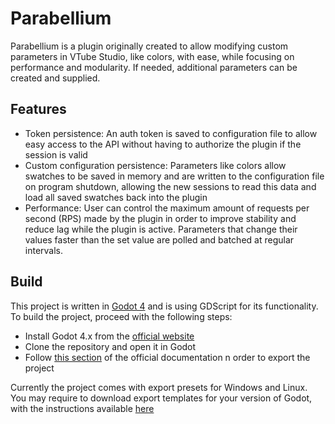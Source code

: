 # Parabellium

Parabellium is a plugin originally created to allow modifying custom parameters in VTube Studio, like colors, with ease, while focusing on performance and modularity. If needed, additional parameters can be created and supplied.

## Features

- Token persistence: An auth token is saved to configuration file to allow easy access to the API without having to authorize the plugin if the session is valid
- Custom configuration persistence: Parameters like colors allow swatches to be saved in memory and are written to the configuration file on program shutdown, allowing the new sessions to read this data and load all saved swatches back into the plugin
- Performance: User can control the maximum amount of requests per second (RPS) made by the plugin in order to improve stability and reduce lag while the plugin is active. Parameters that change their values faster than the set value are polled and batched at regular intervals.

## Build

This project is written in [Godot 4](https://godotengine.org/) and is using GDScript for its functionality. To build the project, proceed with the following steps:

- Install Godot 4.x from the [official website](https://godotengine.org/download/)
- Clone the repository and open it in Godot
- Follow [this section](https://docs.godotengine.org/en/stable/tutorials/export/exporting_projects.html) of the official documentation n order to export the project

Currently the project comes with export presets for Windows and Linux. You may require to download export templates for your version of Godot, with the instructions available [here](https://docs.godotengine.org/en/stable/tutorials/export/exporting_projects.html#export-templates)
